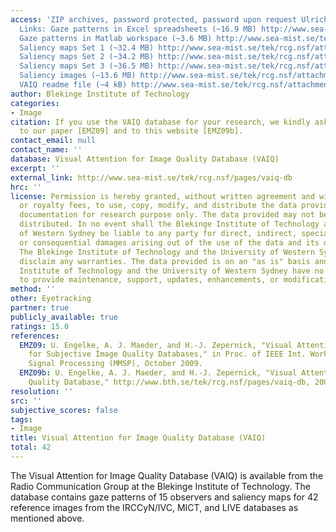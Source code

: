 ```yaml
---
access: 'ZIP archives, password protected, password upon request Ulrich Engelke (ulrichengelke@gmail.com).
  Links: Gaze patterns in Excel spreadsheets (~16.9 MB) http://www.sea-mist.se/tek/rcg.nsf/attachments/vaiq_gaze_points_excel_1_zip/$file/vaiq_gaze_points_excel_1.zip
  Gaze patterns in Matlab workspace (~3.6 MB) http://www.sea-mist.se/tek/rcg.nsf/attachments/vaiq_gaze_points_matlab_1_zip/$file/vaiq_gaze_points_matlab_1.zip
  Saliency maps Set 1 (~32.4 MB) http://www.sea-mist.se/tek/rcg.nsf/attachments/vaiq_saliency_maps_1_zip/$file/vaiq_saliency_maps_1.zip
  Saliency maps Set 2 (~34.2 MB) http://www.sea-mist.se/tek/rcg.nsf/attachments/vaiq_saliency_maps_2_zip/$file/vaiq_saliency_maps_2.zip
  Saliency maps Set 3 (~36.5 MB) http://www.sea-mist.se/tek/rcg.nsf/attachments/vaiq_saliency_maps_3_1_zip/$file/vaiq_saliency_maps_3_1.zip
  Saliency images (~13.6 MB) http://www.sea-mist.se/tek/rcg.nsf/attachments/vaiq_saliency_images_1_zip/$file/vaiq_saliency_images_1.zip
  VAIQ readme file (~4 kB) http://www.sea-mist.se/tek/rcg.nsf/attachments/vaiq_readme_3_zip/$file/vaiq_readme_3.zip'
author: Blekinge Institute of Technology
categories:
- Image
citation: If you use the VAIQ database for your research, we kindly ask you to refer
  to our paper [EMZ09] and to this website [EMZ09b].
contact_email: null
contact_name: ''
database: Visual Attention for Image Quality Database (VAIQ)
excerpt: ''
external_link: http://www.sea-mist.se/tek/rcg.nsf/pages/vaiq-db
hrc: ''
license: Permission is hereby granted, without written agreement and without license
  or royalty fees, to use, copy, modify, and distribute the data provided and its
  documentation for research purpose only. The data provided may not be commercially
  distributed. In no event shall the Blekinge Institute of Technology and the University
  of Western Sydney be liable to any party for direct, indirect, special, incidental,
  or consequential damages arising out of the use of the data and its documentation.
  The Blekinge Institute of Technology and the University of Western Sydney specifically
  disclaim any warranties. The data provided is on an "as is" basis and the Blekinge
  Institute of Technology and the University of Western Sydney have no obligation
  to provide maintenance, support, updates, enhancements, or modifications.
method: ''
other: Eyetracking
partner: true
publicly_available: true
ratings: 15.0
references:
  EMZ09: U. Engelke, A. J. Maeder, and H.-J. Zepernick, "Visual Attention Modeling
    for Subjective Image Quality Databases," in Proc. of IEEE Int. Workshop on Multimedia
    Signal Processing (MMSP), October 2009.
  EMZ09b: U. Engelke, A. J. Maeder, and H.-J. Zepernick, "Visual Attention for Image
    Quality Database," http://www.bth.se/tek/rcg.nsf/pages/vaiq-db, 2009.
resolution: ''
src: ''
subjective_scores: false
tags:
- Image
title: Visual Attention for Image Quality Database (VAIQ)
total: 42
---
```


The Visual Attention for Image Quality Database (VAIQ) is available from the Radio Communication Group at the Blekinge Institute of Technology. The database contains gaze patterns of 15 observers and saliency maps for 42 reference images from the IRCCyN/IVC, MICT, and LIVE databases as mentioned above.